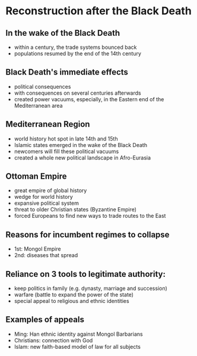 # Reconstruction after the Black Death

## In the wake of the Black Death
* within a century, the trade systems bounced back
* populations resumed by the end of the 14th century

## Black Death's immediate effects
* political consequences
* with consequences on several centuries afterwards
* created power vacuums, especially, in the Eastern end of the Mediterranean area

## Mediterranean Region
* world history hot spot in late 14th and 15th
* Islamic states emerged in the wake of the Black Death
* newcomers will fill these political vacuums
* created a whole new political landscape in Afro-Eurasia

## Ottoman Empire
* great empire of global history
* wedge for world history
* expansive political system
* threat to older Christian states (Byzantine Empire)
* forced Europeans to find new ways to trade routes to the East

## Reasons for incumbent regimes to collapse
* 1st: Mongol Empire
* 2nd: diseases that spread

## Reliance on 3 tools to legitimate authority:
* keep politics in family (e.g. dynasty, marriage and succession)
* warfare (battle to expand the power of the state)
* special appeal to religious and ethnic identities 

## Examples of appeals
* Ming: Han ethnic identity against Mongol Barbarians
* Christians: connection with God
* Islam: new faith-based model of law for all subjects